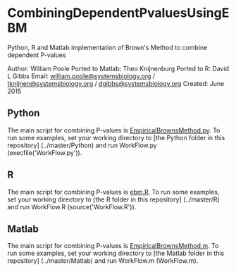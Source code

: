 # CombiningDependentPvaluesUsingEBM
Python, R and Matlab implementation of Brown's Method to combine dependent P-values

Author: William Poole
Ported to Matlab: Theo Knijnenburg
Ported to R: David L Gibbs
Email: william.poole@systemsbiology.org / tknijnen@systemsbiology.org / dgibbs@systemsbiology.org
Created: June 2015

Python 
-------------
The main script for combining P-values is [EmpiricalBrownsMethod.py](../master/Python/EmpiricalBrownsMethod.py). To run some examples, set your working directory to [the Python folder in this repository] (../master/Python) and run WorkFlow.py (execfile('WorkFlow.py')). 

R 
-------------
The main script for combining P-values is [ebm.R](../master/R/ebm.R). To run some examples, set your working directory to [the R folder in this repository] (../master/R) and run WorkFlow.R (source('WorkFlow.R')).

Matlab 
-------------
The main script for combining P-values is [EmpiricalBrownsMethod.m](../master/Matlab/EmpiricalBrownsMethod.m). To run some examples, set your working directory to [the Matlab folder in this repository] (../master/Matlab) and run WorkFlow.m (WorkFlow.m).

